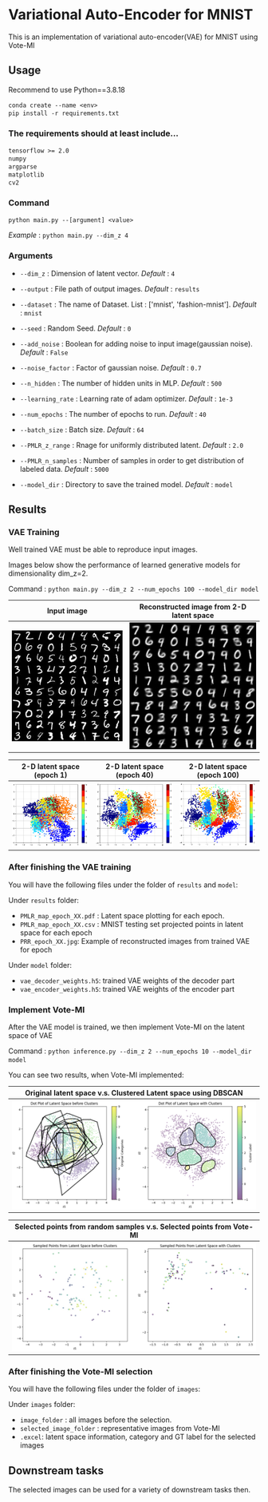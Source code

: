 # Variational Auto-Encoder for MNIST

This is an implementation of variational auto-encoder(VAE) for MNIST using Vote-MI

## Usage
Recommend to use Python==3.8.18

```
conda create --name <env>
pip install -r requirements.txt
```

### The requirements should at least include...
```
tensorflow >= 2.0
numpy
argparse
matplotlib
cv2
```

### Command
```
python main.py --[argument] <value>
```

*Example* : `python main.py --dim_z 4`

### Arguments

* `--dim_z` : Dimension of latent vector. *Default* : `4`
* `--output` : File path of output images. *Default* : `results`
* `--dataset` : The name of Dataset. List : ['mnist', 'fashion-mnist']. *Default* : `mnist`
* `--seed` : Random Seed. *Default* : `0`
* `--add_noise` : Boolean for adding noise to input image(gaussian noise). *Default* : `False`
* `--noise_factor` : Factor of gaussian noise. *Default* : `0.7`
* `--n_hidden` : The number of hidden units in MLP. *Default* : `500`
* `--learning_rate` : Learning rate of adam optimizer. *Default* : `1e-3`
* `--num_epochs` : The number of epochs to run. *Default* : `40`
* `--batch_size` : Batch size. *Default* : `64`

* `--PMLR_z_range` : Rnage for uniformly distributed latent. *Default* : `2.0`
* `--PMLR_n_samples` : Number of samples in order to get distribution of labeled data. *Default* : `5000`
* `--model_dir` : Directory to save the trained model. *Default* : `model`

## Results

### VAE Training

Well trained VAE must be able to reproduce input images.

Images below show the performance of learned generative models for dimensionality dim_z=2.

Command : `python main.py --dim_z 2 --num_epochs 100 --model_dir model`

|Input image|Reconstructed image from 2-D latent space|
|:---:|:---:|
|<img src="github_images/input.jpg">|<img src="github_images/dim_z_2.jpg">|

|2-D latent space (epoch 1)|2-D latent space (epoch 40)|2-D latent space (epoch 100)|
|:---:|:---:|:---:|
|<img src="github_images/PMLR_epoch_1.PNG">|<img src="github_images/PMLR_epoch_40.PNG">|<img src="github_images/PMLR_epoch_100.PNG">|

### After finishing the VAE training

You will have the following files under the folder of `results` and `model`:

Under `results` folder:

* `PMLR_map_epoch_XX.pdf` : Latent space plotting for each epoch.
* `PMLR_map_epoch_XX.csv` : MNIST testing set projected points in latent space for each epoch
* `PRR_epoch_XX.jpg`: Example of reconstructed images from trained VAE for epoch

Under `model` folder:
* `vae_decoder_weights.h5`: trained VAE weights of the decoder part
* `vae_encoder_weights.h5`: trained VAE weights of the encoder part


### Implement Vote-MI

After the VAE model is trained, we then implement Vote-MI on the latent space of VAE

Command : `python inference.py --dim_z 2 --num_epochs 10 --model_dir model`

You can see two results, when Vote-MI implemented:

|Original latent space v.s. Clustered Latent space using DBSCAN|
|:---:|
|<img src="github_images/Clusters.PNG">|

|Selected points from random samples v.s. Selected points from Vote-MI|
|:---:|
|<img src="github_images/selected.png">|

### After finishing the Vote-MI selection

You will have the following files under the folder of `images`:

Under `images` folder:

* `image_folder` : all images before the selection.
* `selected_image_folder` : representative images from Vote-MI
* `.excel`: latent space information, category and GT label for the selected images

## Downstream tasks

The selected images can be used for a variety of downstream tasks then.
